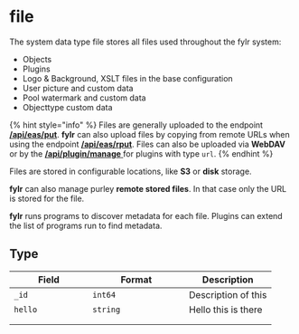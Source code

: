 # file



The system data type file stores all files used throughout the fylr system:

* Objects
* Plugins
* Logo & Background, XSLT files in the base configuration
* User picture and custom data
* Pool watermark and custom data
* Objecttype custom data

{% hint style="info" %}
Files are generally uploaded to the endpoint [**/api/eas/put**](../api/endpoints/api-eas.md). **fylr** can also upload files by copying from remote URLs when using the endpoint [**/api/eas/rput**](../api/endpoints/api-eas.md). Files can also be uploaded via **WebDAV** or by the [**/api/plugin/manage** ](../api/endpoints/api-plugin.md)for plugins with type `url`.
{% endhint %}

Files are stored in configurable locations, like **S3** or **disk** storage.

**fylr** can also manage purley **remote stored files**. In that case only the URL is stored for the file.

**fylr** runs programs to discover metadata for each file. Plugins can extend the list of programs run to find metadata.

## Type

<table>
    <thead>
        <tr>
            <th width="123">Field</th>
            <th width="155">Format</th>
            <th>Description</th>
        </tr>
    </thead>
    <tbody>
        <tr>
            <td><code>_id</code></td>
            <td><code>int64</code></td>
            <td>Description of this</td>
        </tr>
        <tr>
            <td><code>hello</code></td>
            <td><code>string</code></td>
            <td>Hello this is there</td>
        </tr>
        <tr>
            <td></td>
            <td></td>
            <td></td>
        </tr>
        <tr>
            <td></td>
            <td></td>
            <td></td>
        </tr>
    </tbody>
</table>

